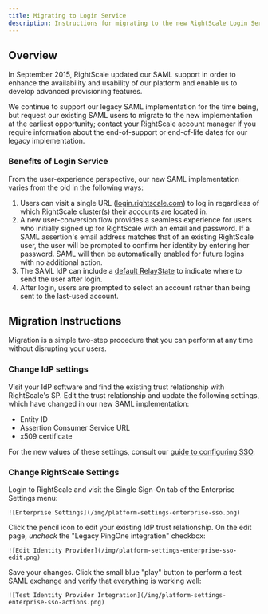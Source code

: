```yaml
---
title: Migrating to Login Service
description: Instructions for migrating to the new RightScale Login Service.
---
```


## Overview

In September 2015, RightScale updated our SAML support in order to enhance the
availability and usability of our platform and enable us to develop advanced
provisioning features.

We continue to support our legacy SAML implementation for the time being,
but request our existing SAML users to migrate to the new implementation at the
earliest opportunity; contact your RightScale account manager if you require
information about the end-of-support or end-of-life dates for our legacy
implementation.

### Benefits of Login Service

From the user-experience perspective, our new SAML implementation varies from
the old in the following ways:

1. Users can visit a single URL ([login.rightscale.com](https://login.rightscale.com)) to
   log in regardless of which RightScale cluster(s) their accounts are located in.
2. A new user-conversion flow provides a seamless experience for users who
   initially signed up for RightScale with an email and password. If a SAML
   assertion's email address matches that of an existing RightScale user,
   the user will be prompted to confirm her identity by entering her password.
   SAML will then be automatically enabled for future logins with no additional action.
3. The SAML IdP can include a [default RelayState](/platform/saml/rightscale_saml_relay_states.html) to indicate where to
   send the user after login.
4. After login, users are prompted to select an account rather than being sent to the last-used account.

## Migration Instructions

Migration is a simple two-step procedure that you can perform at any time without
disrupting your users.

### Change IdP settings

Visit your IdP software and find the existing trust relationship with RightScale's
SP. Edit the trust relationship and update the following settings, which have changed
in our new SAML implementation:

- Entity ID
- Assertion Consumer Service URL
- x509 certificate

For the new values of these settings, consult our [guide to configuring SSO](/platform/guides/configuring_sso/#overview-saml-2.0-settings).

### Change RightScale Settings

Login to RightScale and visit the Single Sign-On tab of the Enterprise Settings menu:

    ![Enterprise Settings](/img/platform-settings-enterprise-sso.png)

Click the pencil icon to edit your existing IdP trust relationship. On the edit
page, *uncheck* the "Legacy PingOne integration" checkbox:

    ![Edit Identity Provider](/img/platform-settings-enterprise-sso-edit.png)

Save your changes. Click the small blue "play" button to perform a test SAML
exchange and verify that everything is working well:

    ![Test Identity Provider Integration](/img/platform-settings-enterprise-sso-actions.png)
